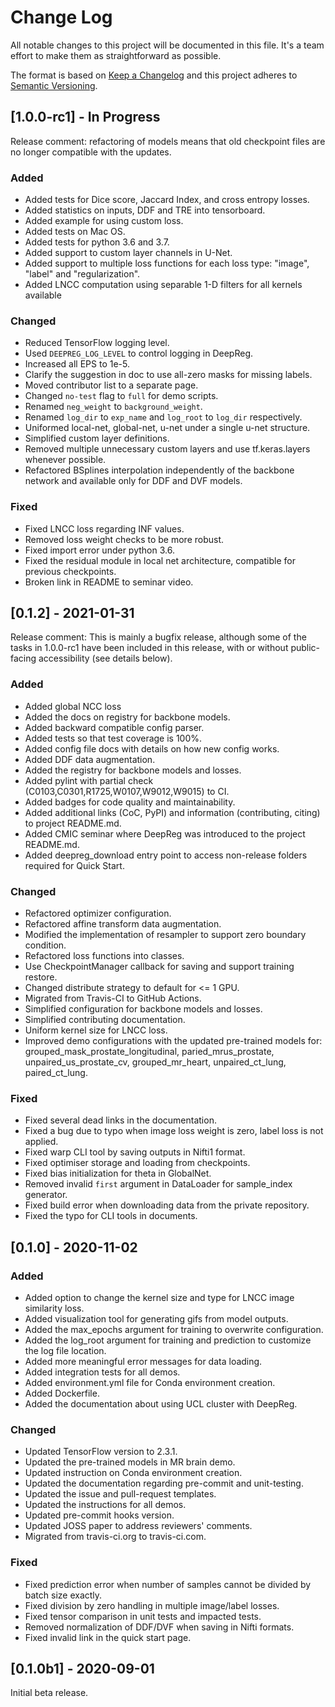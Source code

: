 # Change Log

All notable changes to this project will be documented in this file. It's a team effort
to make them as straightforward as possible.

The format is based on [Keep a Changelog](http://keepachangelog.com/) and this project
adheres to [Semantic Versioning](http://semver.org/).

## [1.0.0-rc1] - In Progress

Release comment: refactoring of models means that old checkpoint files are no longer
compatible with the updates.

### Added

- Added tests for Dice score, Jaccard Index, and cross entropy losses.
- Added statistics on inputs, DDF and TRE into tensorboard.
- Added example for using custom loss.
- Added tests on Mac OS.
- Added tests for python 3.6 and 3.7.
- Added support to custom layer channels in U-Net.
- Added support to multiple loss functions for each loss type: "image", "label" and
  "regularization".
- Added LNCC computation using separable 1-D filters for all kernels available

### Changed

- Reduced TensorFlow logging level.
- Used `DEEPREG_LOG_LEVEL` to control logging in DeepReg.
- Increased all EPS to 1e-5.
- Clarify the suggestion in doc to use all-zero masks for missing labels.
- Moved contributor list to a separate page.
- Changed `no-test` flag to `full` for demo scripts.
- Renamed `neg_weight` to `background_weight`.
- Renamed `log_dir` to `exp_name` and `log_root` to `log_dir` respectively.
- Uniformed local-net, global-net, u-net under a single u-net structure.
- Simplified custom layer definitions.
- Removed multiple unnecessary custom layers and use tf.keras.layers whenever possible.
- Refactored BSplines interpolation independently of the backbone network and available
  only for DDF and DVF models.

### Fixed

- Fixed LNCC loss regarding INF values.
- Removed loss weight checks to be more robust.
- Fixed import error under python 3.6.
- Fixed the residual module in local net architecture, compatible for previous
  checkpoints.
- Broken link in README to seminar video.

## [0.1.2] - 2021-01-31

Release comment: This is mainly a bugfix release, although some of the tasks in
1.0.0-rc1 have been included in this release, with or without public-facing
accessibility (see details below).

### Added

- Added global NCC loss
- Added the docs on registry for backbone models.
- Added backward compatible config parser.
- Added tests so that test coverage is 100%.
- Added config file docs with details on how new config works.
- Added DDF data augmentation.
- Added the registry for backbone models and losses.
- Added pylint with partial check (C0103,C0301,R1725,W0107,W9012,W9015) to CI.
- Added badges for code quality and maintainability.
- Added additional links (CoC, PyPI) and information (contributing, citing) to project
  README.md.
- Added CMIC seminar where DeepReg was introduced to the project README.md.
- Added deepreg_download entry point to access non-release folders required for Quick
  Start.

### Changed

- Refactored optimizer configuration.
- Refactored affine transform data augmentation.
- Modified the implementation of resampler to support zero boundary condition.
- Refactored loss functions into classes.
- Use CheckpointManager callback for saving and support training restore.
- Changed distribute strategy to default for <= 1 GPU.
- Migrated from Travis-CI to GitHub Actions.
- Simplified configuration for backbone models and losses.
- Simplified contributing documentation.
- Uniform kernel size for LNCC loss.
- Improved demo configurations with the updated pre-trained models for:
  grouped_mask_prostate_longitudinal, paried_mrus_prostate, unpaired_us_prostate_cv,
  grouped_mr_heart, unpaired_ct_lung, paired_ct_lung.

### Fixed

- Fixed several dead links in the documentation.
- Fixed a bug due to typo when image loss weight is zero, label loss is not applied.
- Fixed warp CLI tool by saving outputs in Nifti1 format.
- Fixed optimiser storage and loading from checkpoints.
- Fixed bias initialization for theta in GlobalNet.
- Removed invalid `first` argument in DataLoader for sample_index generator.
- Fixed build error when downloading data from the private repository.
- Fixed the typo for CLI tools in documents.

## [0.1.0] - 2020-11-02

### Added

- Added option to change the kernel size and type for LNCC image similarity loss.
- Added visualization tool for generating gifs from model outputs.
- Added the max_epochs argument for training to overwrite configuration.
- Added the log_root argument for training and prediction to customize the log file
  location.
- Added more meaningful error messages for data loading.
- Added integration tests for all demos.
- Added environment.yml file for Conda environment creation.
- Added Dockerfile.
- Added the documentation about using UCL cluster with DeepReg.

### Changed

- Updated TensorFlow version to 2.3.1.
- Updated the pre-trained models in MR brain demo.
- Updated instruction on Conda environment creation.
- Updated the documentation regarding pre-commit and unit-testing.
- Updated the issue and pull-request templates.
- Updated the instructions for all demos.
- Updated pre-commit hooks version.
- Updated JOSS paper to address reviewers' comments.
- Migrated from travis-ci.org to travis-ci.com.

### Fixed

- Fixed prediction error when number of samples cannot be divided by batch size exactly.
- Fixed division by zero handling in multiple image/label losses.
- Fixed tensor comparison in unit tests and impacted tests.
- Removed normalization of DDF/DVF when saving in Nifti formats.
- Fixed invalid link in the quick start page.

## [0.1.0b1] - 2020-09-01

Initial beta release.
